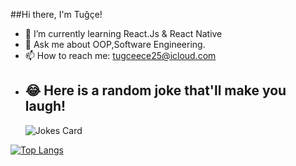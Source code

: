 
##Hi there, I'm Tuğçe! 

- 🌱 I’m currently learning React.Js & React Native
- 💬 Ask me about OOP,Software Engineering.
- 📫 How to reach me: tugceece25@icloud.com
- ## 😂 Here is a random joke that'll make you laugh!
  ![Jokes Card](https://readme-jokes.vercel.app/api)
 
  
[![Top Langs](https://github-readme-stats.vercel.app/api/top-langs/?username=tugcece&layout=compact)](https://github.com/tugcece/github-readme-stats)

